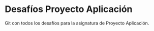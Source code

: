 # Desafíos Proyecto Aplicación
Git con todos los desafíos para la asignatura de Proyecto Aplicación.
